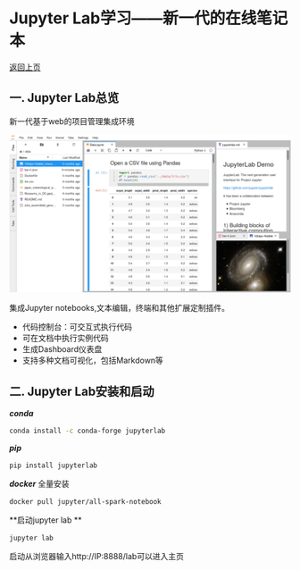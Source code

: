 # Jupyter Lab学习——新一代的在线笔记本
<a href='../readme.md'>返回上页</a>

##  一. Jupyter Lab总览

新一代基于web的项目管理集成环境

![Jupyter总览](images/interface_jupyterlab.png)

集成Jupyter notebooks,文本编辑，终端和其他扩展定制插件。

* 代码控制台：可交互式执行代码
* 可在文档中执行实例代码
* 生成Dashboard仪表盘
* 支持多种文档可视化，包括Markdown等

## 二. Jupyter Lab安装和启动

***conda*** 

```bash
conda install -c conda-forge jupyterlab
```

***pip***

```bash
pip install jupyterlab
```

***docker*** 全量安装

```bash
docker pull jupyter/all-spark-notebook
```

**启动jupyter lab **

```bash
jupyter lab
```

启动从浏览器输入http://IP:8888/lab可以进入主页



